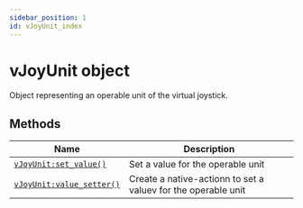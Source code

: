 ```yaml
---
sidebar_position: 1
id: vJoyUnit_index
---
```


# vJoyUnit object
Object representing an operable unit of the virtual joystick.

## Methods
|Name|Description|
|-|-|
|[```vJoyUnit:set_value()```](/libs/mapper/vJoyUnit/vJoyUnit-set_value)|Set a value for the operable unit|
|[```vJoyUnit:value_setter()```](/libs/mapper/vJoyUnit/vJoyUnit-value_setter)|Create a  native-actionn to set a valuev for the operable unit|
